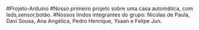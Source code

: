 #Projeto-Arduino
#Nosso primeiro projeto sobre uma casa automática, com leds,sensor,botão.
#Nossos lindos integrantes do grupo: Nicolas de Paula, Davi Sousa, Ana Angélica, Pedro Henrique, Ysaan e Felipe Jun.
